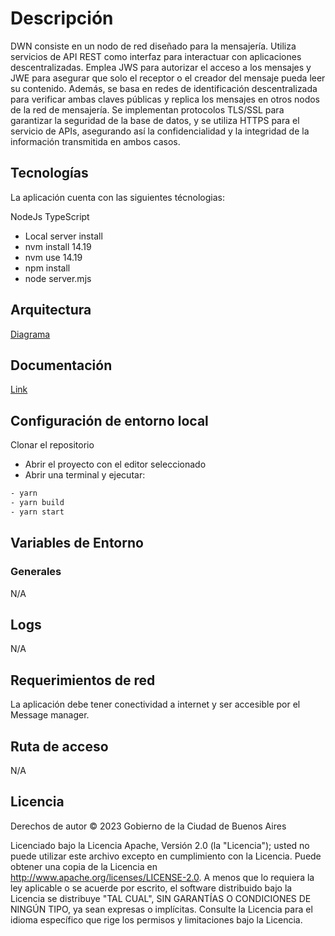 # Descripción

DWN consiste en un nodo de red diseñado para la mensajería. Utiliza servicios de API REST como interfaz para interactuar con
aplicaciones descentralizadas. Emplea JWS para autorizar el acceso a los mensajes y JWE para asegurar que solo el receptor o el creador del mensaje pueda leer su contenido. Además,
se basa en redes de identificación descentralizada para verificar ambas claves públicas y replica los mensajes en otros nodos de la red de mensajería.
Se implementan protocolos TLS/SSL para garantizar la seguridad de la base de datos, y se utiliza HTTPS para el servicio de APIs, asegurando así la confidencialidad y la integridad de
la información transmitida en ambos casos.

## Tecnologías

La aplicación cuenta con las siguientes técnologias:

NodeJs
TypeScript

- Local server install
- nvm install 14.19
- nvm use 14.19
- npm install
- node server.mjs

## Arquitectura
[Diagrama](https://docs.quarkid.org/Arquitectura/arquitectura)

## Documentación
[Link](https://docs.quarkid.org/Arquitectura/componentes)

## Configuración de entorno local

Clonar el repositorio

- Abrir el proyecto con el editor seleccionado
- Abrir una terminal y ejecutar:

```bash
- yarn
- yarn build
- yarn start
```

## Variables de Entorno

### Generales

N/A

## Logs

N/A

## Requerimientos de red

La aplicación debe tener conectividad a internet y ser accesible por el Message manager. 

## Ruta de acceso

N/A

## Licencia
Derechos de autor © 2023 Gobierno de la Ciudad de Buenos Aires

Licenciado bajo la Licencia Apache, Versión 2.0 (la "Licencia");
usted no puede utilizar este archivo excepto en cumplimiento con la Licencia.
Puede obtener una copia de la Licencia en
http://www.apache.org/licenses/LICENSE-2.0.
A menos que lo requiera la ley aplicable o se acuerde por escrito, el software
distribuido bajo la Licencia se distribuye "TAL CUAL",
SIN GARANTÍAS O CONDICIONES DE NINGÚN TIPO, ya sean expresas o implícitas.
Consulte la Licencia para el idioma específico que rige los permisos y
limitaciones bajo la Licencia.
